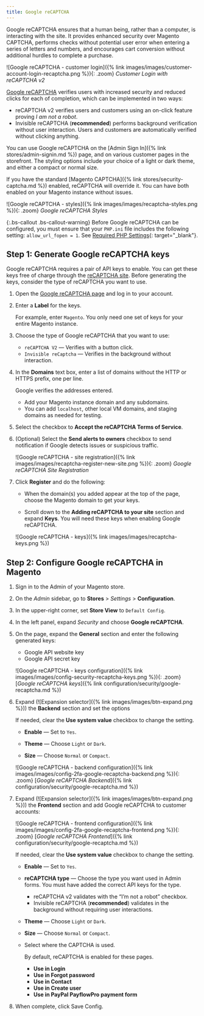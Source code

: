 ```yaml
---
title: Google reCAPTCHA
---
```


Google reCAPTCHA ensures that a human being, rather than a computer, is interacting with the site. It provides enhanced security over Magento CAPTCHA, performs checks without potential user error when entering a series of letters and numbers, and encourages cart conversion without additional hurdles to complete a purchase.

![Google reCAPTCHA - customer login]({% link images/images/customer-account-login-recaptcha.png %}){: .zoom}
_Customer Login with reCAPTCHA v2_

[Google reCAPTCHA][1] verifies users with increased security and reduced clicks for each of completion, which can be implemented in two ways:

- reCAPTCHA v2 verifies users and customers using an on-click feature proving _I am not a robot_.
- Invisible reCAPTCHA (**recommended**) performs background verification without user interaction. Users and customers are automatically verified without clicking anything.

You can use Google reCAPTCHA on the [Admin Sign In]({% link stores/admin-signin.md %}) page, and on various customer pages in the storefront. The styling options include your choice of a light or dark theme, and either a compact or normal size.

If you have the standard [Magento CAPTCHA]({% link stores/security-captcha.md %}) enabled, reCAPTCHA will override it. You can have both enabled on your Magento instance without issues.

![Google reCAPTCHA - styles]({% link images/images/recaptcha-styles.png %}){: .zoom}
_Google reCAPTCHA Styles_

{:.bs-callout .bs-callout-warning}
Before Google reCAPTCHA can be configured, you must ensure that your `PHP.ini` file includes the following setting: `allow_url_fopen = 1`. See [Required PHP Settings](https://devdocs.magento.com/guides/v2.3/install-gde/prereq/php-settings.html){: target="_blank"}.

## Step 1: Generate Google reCAPTCHA keys

Google reCAPTCHA requires a pair of API keys to enable. You can get these keys free of charge through the [reCAPTCHA site][2]. Before generating the keys, consider the type of reCAPTCHA you want to use.

1. Open the [Google reCAPTCHA page][2] and log in to your account.

1. Enter a **Label** for the keys.

   For example, enter `Magento`. You only need one set of keys for your entire Magento instance.

1. Choose the type of Google reCAPTCHA that you want to use:

    - `reCAPTCHA V2` — Verifies with a button click.
    - `Invisible reCaptcha` — Verifies in the background without interaction.

1. In the **Domains** text box, enter a list of domains without the HTTP or HTTPS prefix, one per line.

   Google verifies the addresses entered.

    - Add your Magento instance domain and any subdomains.
    - You can add `localhost`, other local VM domains, and staging domains as needed for testing.

1. Select the checkbox to **Accept the reCAPTCHA Terms of Service**.

1. (Optional) Select the **Send alerts to owners** checkbox to send notification if Google detects issues or suspicious traffic.

    ![Google reCAPTCHA - site registration]({% link images/images/recaptcha-register-new-site.png %}){: .zoom}
    _Google reCAPTCHA Site Registration_

1. Click **Register** and do the following:

    - When the domain(s) you added appear at the top of the page, choose the Magento domain to get your keys.

    - Scroll down to the **Adding reCAPTCHA to your site** section and expand **Keys**. You will need these keys when enabling Google reCAPTCHA.

    ![Google reCAPTCHA - keys]({% link images/images/recaptcha-keys.png %})

## Step 2: Configure Google reCAPTCHA in Magento

1. Sign in to the Admin of your Magento store.

1. On the _Admin_ sidebar, go to **Stores** > _Settings_ > **Configuration**.

1. In the upper-right corner, set **Store View** to `Default Config`.

1. In the left panel, expand _Security_ and choose **Google reCAPTCHA**.

1. On the page, expand the **General** section and enter the following generated keys:

    - Google API website key
    - Google API secret key

    ![Google reCAPTCHA - keys configuration]({% link images/images/config-security-recaptcha-keys.png %}){: .zoom}
    [_Google reCAPTCHA keys_]({% link configuration/security/google-recaptcha.md %})

1. Expand (![Expansion selector]({% link images/images/btn-expand.png %})) the **Backend** section and set the options

   If needed, clear the **Use system value** checkbox to change the setting.

    - **Enable** — Set to `Yes`.

    - **Theme** — Choose `Light` or `Dark`.

    - **Size** — Choose `Normal` or `Compact`.

    ![Google reCAPTCHA - backend configuration]({% link images/images/config-2fa-google-recaptcha-backend.png %}){: .zoom}
    [_Google reCAPTCHA Backend_]({% link configuration/security/google-recaptcha.md %})

1. Expand (![Expansion selector]({% link images/images/btn-expand.png %})) the **Frontend** section and add Google reCAPTCHA to customer accounts:

    ![Google reCAPTCHA - frontend configuration]({% link images/images/config-2fa-google-recaptcha-frontend.png %}){: .zoom}
    [_Google reCAPTCHA Frontend_]({% link configuration/security/google-recaptcha.md %})

   If needed, clear the **Use system value** checkbox to change the setting.

    - **Enable** — Set to `Yes`.

    - **reCAPTCHA type** — Choose the type you want used in Admin forms. You must have added the correct API keys for the type.

        - reCAPTCHA v2 validates with the “I’m not a robot” checkbox.
        - Invisible reCAPTCHA (**recommended**) validates in the background without requiring user interactions.

    - **Theme** — Choose `Light` or `Dark`.

    - **Size** — Choose `Normal` or `Compact`.

    - Select where the CAPTCHA is used.
  
      By default, reCAPTCHA is enabled for these pages.

      - **Use in Login**
      - **Use in Forgot password**
      - **Use in Contact**
      - **Use in Create user**
      - **Use in PayPal PayflowPro payment form**

1. When complete, click <span class="btn">Save Config</span>.

[1]: https://www.google.com/recaptcha/intro/v3beta.html
[2]: https://www.google.com/recaptcha/admin
